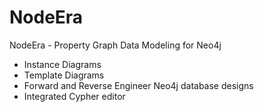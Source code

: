 # NodeEra
NodeEra - Property Graph Data Modeling for Neo4j
- Instance Diagrams
- Template Diagrams
- Forward and Reverse Engineer Neo4j database designs
- Integrated Cypher editor
